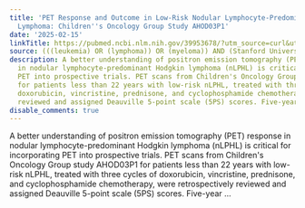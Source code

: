 ```yaml
---
title: 'PET Response and Outcome in Low-Risk Nodular Lymphocyte-Predominant Hodgkin
  Lymphoma: Children''s Oncology Group Study AHOD03P1'
date: '2025-02-15'
linkTitle: https://pubmed.ncbi.nlm.nih.gov/39953678/?utm_source=curl&utm_medium=rss&utm_campaign=pubmed-2&utm_content=1Rkszs2HVZ2RHP33OibaNFew6VK-LzjJWTD4GwmLlk8B-wCceh&fc=20220923065203&ff=20250215170739&v=2.18.0.post9+e462414
source: (((leukemia) OR (lymphoma)) OR (myeloma)) AND (Stanford University[Affiliation])
description: A better understanding of positron emission tomography (PET) response
  in nodular lymphocyte-predominant Hodgkin lymphoma (nLPHL) is critical for incorporating
  PET into prospective trials. PET scans from Children's Oncology Group study AHOD03P1
  for patients less than 22 years with low-risk nLPHL, treated with three cycles of
  doxorubicin, vincristine, prednisone, and cyclophosphamide chemotherapy, were retrospectively
  reviewed and assigned Deauville 5-point scale (5PS) scores. Five-year ...
disable_comments: true
---
```

A better understanding of positron emission tomography (PET) response in nodular lymphocyte-predominant Hodgkin lymphoma (nLPHL) is critical for incorporating PET into prospective trials. PET scans from Children's Oncology Group study AHOD03P1 for patients less than 22 years with low-risk nLPHL, treated with three cycles of doxorubicin, vincristine, prednisone, and cyclophosphamide chemotherapy, were retrospectively reviewed and assigned Deauville 5-point scale (5PS) scores. Five-year ...